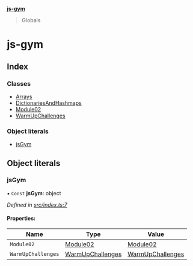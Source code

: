 **[js-gym](README.md)**

> Globals

# js-gym

## Index

### Classes

* [Arrays](classes/arrays.md)
* [DictionariesAndHashmaps](classes/dictionariesandhashmaps.md)
* [Module02](classes/module02.md)
* [WarmUpChallenges](classes/warmupchallenges.md)

### Object literals

* [jsGym](globals.md#jsgym)

## Object literals

### jsGym

▪ `Const` **jsGym**: object

*Defined in [src/index.ts:7](https://github.com/artleitch/js-gym/blob/f1714d4/src/index.ts#L7)*

#### Properties:

Name | Type | Value |
------ | ------ | ------ |
`Module02` | [Module02](classes/module02.md) | [Module02](classes/module02.md) |
`WarmUpChallenges` | [WarmUpChallenges](classes/warmupchallenges.md) | [WarmUpChallenges](classes/warmupchallenges.md) |
